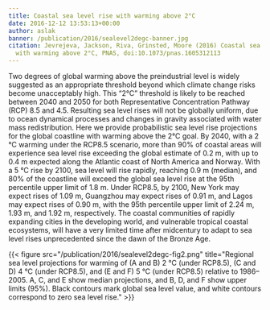 ```yaml
---
title: Coastal sea level rise with warming above 2°C
date: 2016-12-12 13:53:13+00:00
author: aslak
banner: /publication/2016/sealevel2degc-banner.jpg
citation: Jevrejeva, Jackson, Riva, Grinsted, Moore (2016) Coastal sea level rise
  with warming above 2°C, PNAS, doi:10.1073/pnas.1605312113
---
```


Two degrees of global warming above the preindustrial level is widely suggested as an appropriate threshold beyond which climate change risks become unacceptably high. This “2°C” threshold is likely to be reached between 2040 and 2050 for both Representative Concentration Pathway (RCP) 8.5 and 4.5. Resulting sea level rises will not be globally uniform, due to ocean dynamical processes and changes in gravity associated with water mass redistribution. Here we provide probabilistic sea level rise projections for the global coastline with warming above the 2°C goal. <!-- more --> By 2040, with a 2 °C warming under the RCP8.5 scenario, more than 90% of coastal areas will experience sea level rise exceeding the global estimate of 0.2 m, with up to 0.4 m expected along the Atlantic coast of North America and Norway. With a 5 °C rise by 2100, sea level will rise rapidly, reaching 0.9 m (median), and 80% of the coastline will exceed the global sea level rise at the 95th percentile upper limit of 1.8 m. Under RCP8.5, by 2100, New York may expect rises of 1.09 m, Guangzhou may expect rises of 0.91 m, and Lagos may expect rises of 0.90 m, with the 95th percentile upper limit of 2.24 m, 1.93 m, and 1.92 m, respectively. The coastal communities of rapidly expanding cities in the developing world, and vulnerable tropical coastal ecosystems, will have a very limited time after midcentury to adapt to sea level rises unprecedented since the dawn of the Bronze Age.

{{< figure src="/publication/2016/sealevel2degc-fig2.png" title="Regional sea level projections for warming of (A and B) 2 °C (under RCP8.5), (C and D) 4 °C (under RCP8.5), and (E and F) 5 °C (under RCP8.5) relative to 1986–2005. A, C, and E show median projections, and B, D, and F show upper limits (95%). Black contours mark global sea level value, and white contours correspond to zero sea level rise." >}}